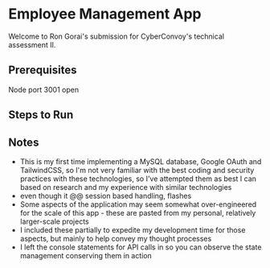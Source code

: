# Employee Management App

Welcome to Ron Gorai's submission for CyberConvoy's technical assessment II.

## Prerequisites

Node
port 3001 open

## Steps to Run


## Notes
- This is my first time implementing a MySQL database, Google OAuth and TailwindCSS, so I'm not very familiar with the best coding and security practices with these technologies, so I've attempted them as best I can based on research and my experience with similar technologies
- even though it @@ session based handling, flashes
- Some aspects of the application may seem somewhat over-engineered for the scale of this app - these are pasted from my personal, relatively larger-scale projects
- I included these partially to expedite my development time for those aspects, but mainly to help convey my thought processes
- I left the console statements for API calls in so you can observe the state management conserving them in action